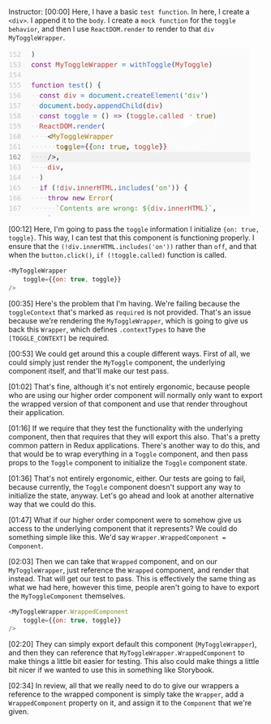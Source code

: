 Instructor: [00:00] Here, I have a basic `test function`. In here, I create a `<div>`. I append it to the `body`. I create a `mock function` for the `toggle behavior`, and then I use `ReactDOM.render` to render to that `div` `MyToggleWrapper`.

![Basic Test Function](../images/react-improve-unit-testability-of-higher-order-components-basic-test-function.png)

[00:12] Here, I'm going to pass the `toggle` information I initialize `{on: true, toggle}`. This way, I can test that this component is functioning properly. I ensure that the `(!div.innerHTML.includes('on'))` rather than  `off`, and that when the `button.click()`, `if (!toggle.called)` function is called.

```js
<MyToggleWrapper
    toggle={{on: true, toggle}}
/>
```

[00:35] Here's the problem that I'm having. We're failing because the `toggleContext` that's marked as `required` is not provided. That's an issue because we're rendering the `MyToggleWrapper`, which is going to give us back this `Wrapper`, which defines `.contextTypes` to have the `[TOGGLE_CONTEXT]` be required.

[00:53] We could get around this a couple different ways. First of all, we could simply just render the `MyToggle` component, the underlying component itself, and that'll make our test pass.

[01:02] That's fine, although it's not entirely ergonomic, because people who are using our higher order component will normally only want to export the wrapped version of that component and use that render throughout their application.

[01:16] If we require that they test the functionality with the underlying component, then that requires that they will export this also. That's a pretty common pattern in Redux applications. There's another way to do this, and that would be to wrap everything in a `Toggle` component, and then pass props to the `Toggle` component to initialize the `Toggle` component state.

[01:36] That's not entirely ergonomic, either. Our tests are going to fail, because currently, the `Toggle` component doesn't support any way to initialize the state, anyway. Let's go ahead and look at another alternative way that we could do this.

[01:47] What if our higher order component were to somehow give us access to the underlying component that it represents? We could do something simple like this. We'd say `Wrapper.WrappedComponent = Component`.

[02:03] Then we can take that `Wrapped` component, and on our `MyToggleWrapper`, just reference the `Wrapped` component, and render that instead. That will get our test to pass. This is effectively the same thing as what we had here, however this time, people aren't going to have to export the `MyToggleComponent` themselves.

```js
<MyToggleWrapper.WrappedComponent
    toggle={{on: true, toggle}}
/>
```

[02:20] They can simply export default this component (`MyToggleWrapper`), and then they can reference that `MyToggleWrapper.WrappedComponent` to make things a little bit easier for testing. This also could make things a little bit nicer if we wanted to use this in something like Storybook.

[02:34] In review, all that we really need to do to give our wrappers a reference to the wrapped component is simply take the `Wrapper`, add a `WrappedComponent` property on it, and assign it to the `Component` that we're given.